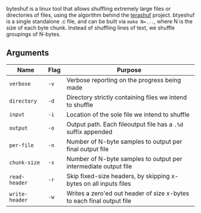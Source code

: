 byteshuf is a linux tool that allows shuffling extremely large files or directories of files, using the algorithm behind the [terashuf](https://github.com/alexandres/terashuf) project. btyeshuf is a single standalone .c file, and can be built via `make N=...`, where N is the size of each byte chunk. Instead of shuffling lines of text, we shuffle groupings of N-bytes.

## Arguments
| Name | Flag | Purpose |
| -              | -    | - |
| `verbose`      | `-v` | Verbose reporting on the progress being made |
| `directory`    | `-d` | Directory strictly containing files we intend to shuffle |
| `input`        | `-i` | Location of the sole file we intend to shuffle |
| `output`       | `-o` | Output path. Each fileoutput file has a `.%d` suffix appended |
| `per-file`     | `-n` | Number of N-byte samples to output per final output file |
| `chunk-size`   | `-s` | Number of N-byte samples to output per intermediate output file |
| `read-header`  | `-r` | Skip fixed-size headers, by skipping x-bytes on all inputs files |
| `write-header` | `-w` | Writes a zero'ed out header of size x-bytes to each final output file |
